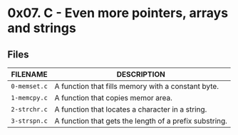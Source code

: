 # 0x07. C - Even more pointers, arrays and strings

## Files

| FILENAME | DESCRIPTION |
| -----------------|---------------------------------|
| `0-memset.c` | A function that fills memory with a constant byte. |
| `1-memcpy.c` | A function that copies memor area. |
| `2-strchr.c` | A function that locates a character in a string. |
| `3-strspn.c` | A function that gets the length of a prefix substring. |
